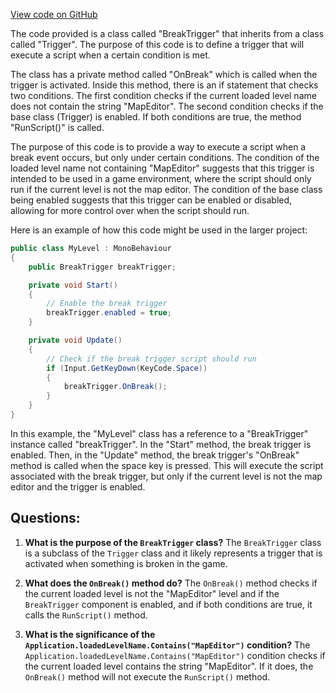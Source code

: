 [View code on GitHub](https://github.com/TieHaxJan/Brick-Force/Assembly-CSharp\BreakTrigger.cs)

The code provided is a class called "BreakTrigger" that inherits from a class called "Trigger". The purpose of this code is to define a trigger that will execute a script when a certain condition is met. 

The class has a private method called "OnBreak" which is called when the trigger is activated. Inside this method, there is an if statement that checks two conditions. The first condition checks if the current loaded level name does not contain the string "MapEditor". The second condition checks if the base class (Trigger) is enabled. If both conditions are true, the method "RunScript()" is called.

The purpose of this code is to provide a way to execute a script when a break event occurs, but only under certain conditions. The condition of the loaded level name not containing "MapEditor" suggests that this trigger is intended to be used in a game environment, where the script should only run if the current level is not the map editor. The condition of the base class being enabled suggests that this trigger can be enabled or disabled, allowing for more control over when the script should run.

Here is an example of how this code might be used in the larger project:

```csharp
public class MyLevel : MonoBehaviour
{
    public BreakTrigger breakTrigger;

    private void Start()
    {
        // Enable the break trigger
        breakTrigger.enabled = true;
    }

    private void Update()
    {
        // Check if the break trigger script should run
        if (Input.GetKeyDown(KeyCode.Space))
        {
            breakTrigger.OnBreak();
        }
    }
}
```

In this example, the "MyLevel" class has a reference to a "BreakTrigger" instance called "breakTrigger". In the "Start" method, the break trigger is enabled. Then, in the "Update" method, the break trigger's "OnBreak" method is called when the space key is pressed. This will execute the script associated with the break trigger, but only if the current level is not the map editor and the trigger is enabled.
## Questions: 
 1. **What is the purpose of the `BreakTrigger` class?**
The `BreakTrigger` class is a subclass of the `Trigger` class and it likely represents a trigger that is activated when something is broken in the game.

2. **What does the `OnBreak()` method do?**
The `OnBreak()` method checks if the current loaded level is not the "MapEditor" level and if the `BreakTrigger` component is enabled, and if both conditions are true, it calls the `RunScript()` method.

3. **What is the significance of the `Application.loadedLevelName.Contains("MapEditor")` condition?**
The `Application.loadedLevelName.Contains("MapEditor")` condition checks if the current loaded level contains the string "MapEditor". If it does, the `OnBreak()` method will not execute the `RunScript()` method.